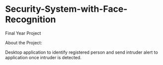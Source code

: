 # Security-System-with-Face-Recognition
Final Year Project

About the Project:

Desktop application to identify registered person and send intruder alert to application once intruder is detected.

